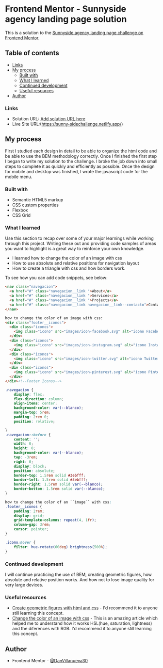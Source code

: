 # Frontend Mentor - Sunnyside agency landing page solution

This is a solution to the [Sunnyside agency landing page challenge on Frontend Mentor](https://www.frontendmentor.io/challenges/sunnyside-agency-landing-page-7yVs3B6ef). 

## Table of contents

  - [Links](#links)
- [My process](#my-process)
  - [Built with](#built-with)
  - [What I learned](#what-i-learned)
  - [Continued development](#continued-development)
  - [Useful resources](#useful-resources)
- [Author](#author)



### Links

- Solution URL: [Add solution URL here](https://your-solution-url.com)
- Live Site URL:(https://sunny-sidechallenge.netlify.app/)

## My process

  First I studied each design in detail to be able to organize the html code and be able to use the BEM methodology correctly. Once I finished the first step I began to write my solution to the challenge. I broke the job down into small steps to complete it as quickly and efficiently as possible. Once the design for mobile and desktop was finished, I wrote the javascript code for the mobile menu.

### Built with

- Semantic HTML5 markup
- CSS custom properties
- Flexbox
- CSS Grid

### What I learned

Use this section to recap over some of your major learnings while working through this project. Writing these out and providing code samples of areas you want to highlight is a great way to reinforce your own knowledge.

- I learned how to change the color of an image with css
- How to use absolute and relative positions for navigation layout
- How to create a triangle with css and how borders work.

To see how you can add code snippets, see below:

```html
<nav class="navegacion">
  <a href="#" class="navegacion__link ">About</a>
  <a href="#" class="navegacion__link ">Services</a>
  <a href="#" class="navegacion__link ">Projects</a>
  <a href="#" class="navegacion__link navegacion__link--contacto">Contact</a>
</nav>

how to change the color of an image with css:
<div class="footer__iconos">
  <div class="iconos">
    <img class="icono" src="images/icon-facebook.svg" alt="icono Facebook">
  </div>
  <div class="iconos">
    <img class="icono" src="images/icon-instagram.svg" alt="icono Instagram">
  </div>
  <div class="iconos">
    <img class="icono" src="images/icon-twitter.svg" alt="icono Twitter">
  </div>
  <div class="iconos">
    <img class="icono" src="images/icon-pinterest.svg" alt="icono Pinterest">
  </div>
</div><!--Footer Iconos-->
```

```css
.navegacion {
    display: flex;
    flex-direction: column;
    align-items: center;
    background-color: var(--blanco);
    margin-top: 5rem;
    padding: 2rem 0;
    position: relative;

}
.navegacion::before {
    content: '';
    width: 0;
    height: 0;
    background-color: var(--blanco);
    top: -3rem;
    right: 0;
    display: block;
    position: absolute;
    border-top: 1.5rem solid #3ebfff;
    border-left: 1.5rem solid #3ebfff;
    border-right: 1.5rem solid var(--blanco);
    border-bottom: 1.5rem solid var(--blanco);
}

how to change the color of an ``image`` with css:
.footer__iconos {
    padding: 2rem;
    display: grid;
    grid-template-columns: repeat(4, 1fr);
    column-gap: 3rem;
    cursor: pointer;
}

.icono:hover {
    filter: hue-rotate(60deg) brightness(500%);   
}
```

### Continued development

I will continue practicing the use of BEM, creating geometric figures, how absolute and relative position works. And how not to lose image quality for very large devices.


### Useful resources

- [Create geometric figures with html and css](https://cybmeta.com/formas-basicas-con-css-triangulos-circulos-trapecios-rectangulos-cuadrados) - I'd recommend it to anyone still learning this concept.
- [Change the color of an image with css](https://es.stackoverflow.com/questions/87567/cambiar-color-de-una-imagen-con-css) - This is an amazing article which helped me to understand how it works HSL(hue, saturation, lightness) and the diferences with RGB. I'd recommend it to anyone still learning this concept.


## Author

- Frontend Mentor - [@DanVillanueva30](https://www.frontendmentor.io/profile/DanVillanueva30)

